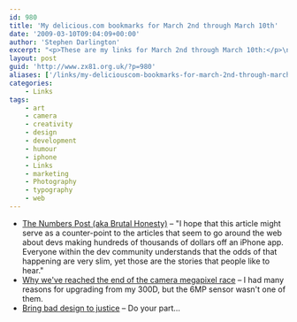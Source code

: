 ```yaml
---
id: 980
title: 'My delicious.com bookmarks for March 2nd through March 10th'
date: '2009-03-10T09:04:09+00:00'
author: 'Stephen Darlington'
excerpt: "<p>These are my links for March 2nd through March 10th:</p>\n<ul>\n<li><a href=\"http://www.streamingcolour.com/blog/2009/03/09/the-numbers-post-aka-brutal-honesty/\">The Numbers Post (aka Brutal Honesty)</a> - &quot;I hope that this article might serve as a counter-point to the articles that seem to go around the web about devs making hundreds of thousands of dollars off an iPhone app. Everyone within the dev community understands that the odds of that happening are very slim, yet those are the stories that people like to hear.&quot;</li>\n<li><a href=\"http://arstechnica.com/gadgets/news/2009/03/why-weve-reached-the-end-of-the-camera-megapixel-race.ars\">Why we&#39;ve reached the end of the camera megapixel race</a> - I had many reasons for upgrading from my 300D, but the 6MP sensor wasn&#39;t one of them.</li>\n<li><a href=\"http://www.design-police.org/\">Bring bad design to justice</a> - Do your part...</li>\n\n</ul>"
layout: post
guid: 'http://www.zx81.org.uk/?p=980'
aliases: ['/links/my-deliciouscom-bookmarks-for-march-2nd-through-march-10th.html']
categories:
    - Links
tags:
    - art
    - camera
    - creativity
    - design
    - development
    - humour
    - iphone
    - Links
    - marketing
    - Photography
    - typography
    - web
---
```


- [The Numbers Post (aka Brutal Honesty)](http://www.streamingcolour.com/blog/2009/03/09/the-numbers-post-aka-brutal-honesty/) – "I hope that this article might serve as a counter-point to the articles that seem to go around the web about devs making hundreds of thousands of dollars off an iPhone app. Everyone within the dev community understands that the odds of that happening are very slim, yet those are the stories that people like to hear."
- [Why we've reached the end of the camera megapixel race](http://arstechnica.com/gadgets/news/2009/03/why-weve-reached-the-end-of-the-camera-megapixel-race.ars) – I had many reasons for upgrading from my 300D, but the 6MP sensor wasn't one of them.
- [Bring bad design to justice](http://www.design-police.org/) – Do your part…